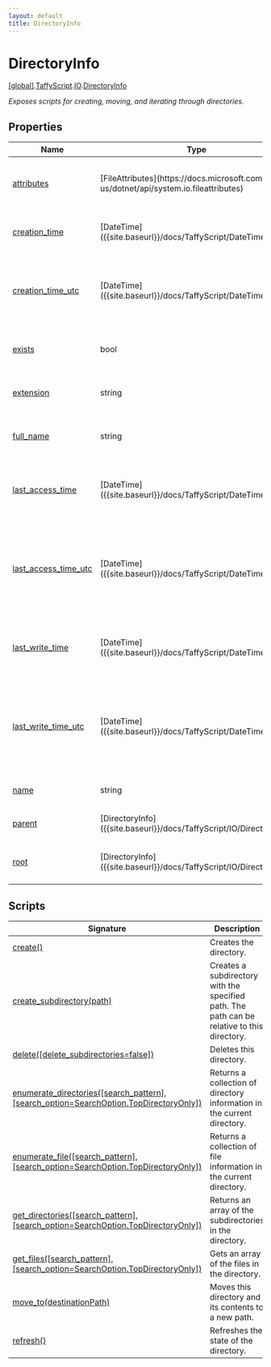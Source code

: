 ```yaml
---
layout: default
title: DirectoryInfo
---
```


# DirectoryInfo

[\[global\]]({{site.baseurl}}/docs/).[TaffyScript]({{site.baseurl}}/docs/TaffyScript/).[IO]({{site.baseurl}}/docs/TaffyScript/IO/).[DirectoryInfo]({{site.baseurl}}/docs/TaffyScript/IO/DirectoryInfo/)

_Exposes scripts for creating, moving, and iterating through directories._

## Properties

<table>
  <col width="15%">
  <col width="15%">
  <thead>
    <tr>
      <th>Name</th>
      <th>Type</th>
      <th>Description</th>
    </tr>
  </thead>
  <tbody>
    <tr>
      <td><a href="{{site.baseurl}}/docs/TaffyScript/IO/DirectoryInfo/attributes/">attributes</a></td>
      <td>[FileAttributes](https://docs.microsoft.com/en-us/dotnet/api/system.io.fileattributes)</td>
      <td>Gets or sets the attributes for the directory.</td>
    </tr>
    <tr>
      <td><a href="{{site.baseurl}}/docs/TaffyScript/IO/DirectoryInfo/creation_time/">creation_time</a></td>
      <td>[DateTime]({{site.baseurl}}/docs/TaffyScript/DateTime)</td>
      <td>Gets or sets the creation time of the directory.</td>
    </tr>
    <tr>
      <td><a href="{{site.baseurl}}/docs/TaffyScript/IO/DirectoryInfo/creation_time_utc/">creation_time_utc</a></td>
      <td>[DateTime]({{site.baseurl}}/docs/TaffyScript/DateTime)</td>
      <td>Gets or sets the creation time in coordinated universal time of the directory.</td>
    </tr>
    <tr>
      <td><a href="{{site.baseurl}}/docs/TaffyScript/IO/DirectoryInfo/exists/">exists</a></td>
      <td>bool</td>
      <td>Determines if the directory exists.</td>
    </tr>
    <tr>
      <td><a href="{{site.baseurl}}/docs/TaffyScript/IO/DirectoryInfo/extension/">extension</a></td>
      <td>string</td>
      <td>Gets the extension part of the directory.</td>
    </tr>
    <tr>
      <td><a href="{{site.baseurl}}/docs/TaffyScript/IO/DirectoryInfo/full_name/">full_name</a></td>
      <td>string</td>
      <td>Gets the full path of the directory</td>
    </tr>
    <tr>
      <td><a href="{{site.baseurl}}/docs/TaffyScript/IO/DirectoryInfo/last_access_time/">last_access_time</a></td>
      <td>[DateTime]({{site.baseurl}}/docs/TaffyScript/DateTime)</td>
      <td>Gets or sets the last time the directory was accessed.</td>
    </tr>
    <tr>
      <td><a href="{{site.baseurl}}/docs/TaffyScript/IO/DirectoryInfo/last_access_time_utc/">last_access_time_utc</a></td>
      <td>[DateTime]({{site.baseurl}}/docs/TaffyScript/DateTime)</td>
      <td>Gets or sets the last time the directory was accessed in coordinated universal time.</td>
    </tr>
    <tr>
      <td><a href="{{site.baseurl}}/docs/TaffyScript/IO/DirectoryInfo/last_write_time/">last_write_time</a></td>
      <td>[DateTime]({{site.baseurl}}/docs/TaffyScript/DateTime)</td>
      <td>Gets or sets the last time the directory was written to.</td>
    </tr>
    <tr>
      <td><a href="{{site.baseurl}}/docs/TaffyScript/IO/DirectoryInfo/last_write_time_utc/">last_write_time_utc</a></td>
      <td>[DateTime]({{site.baseurl}}/docs/TaffyScript/DateTime)</td>
      <td>Gets or sets the last time the directory was written to in coordinated universal time.</td>
    </tr>
    <tr>
      <td><a href="{{site.baseurl}}/docs/TaffyScript/IO/DirectoryInfo/name/">name</a></td>
      <td>string</td>
      <td>Gets the name of the directory.</td>
    </tr>
    <tr>
      <td><a href="{{site.baseurl}}/docs/TaffyScript/IO/DirectoryInfo/parent/">parent</a></td>
      <td>[DirectoryInfo]({{site.baseurl}}/docs/TaffyScript/IO/DirectoryInfo)</td>
      <td>Gets the parent directory.</td>
    </tr>
    <tr>
      <td><a href="{{site.baseurl}}/docs/TaffyScript/IO/DirectoryInfo/root/">root</a></td>
      <td>[DirectoryInfo]({{site.baseurl}}/docs/TaffyScript/IO/DirectoryInfo)</td>
      <td>Gets the root portion of the directory</td>
    </tr>
  </tbody>
</table>

## Scripts

<table>
  <col width="20%">
  <thead>
    <tr>
      <th>Signature</th>
      <th>Description</th>
    </tr>
  </thead>
  <tbody>
    <tr>
      <td><a href="{{site.baseurl}}/docs/TaffyScript/IO/DirectoryInfo/create">create()</a></td>
      <td>Creates the directory.</td>
    </tr>
    <tr>
      <td><a href="{{site.baseurl}}/docs/TaffyScript/IO/DirectoryInfo/create_subdirectory">create_subdirectory(path)</a></td>
      <td>Creates a subdirectory with the specified path. The path can be relative to this directory.</td>
    </tr>
    <tr>
      <td><a href="{{site.baseurl}}/docs/TaffyScript/IO/DirectoryInfo/delete">delete([delete_subdirectories=false])</a></td>
      <td>Deletes this directory.</td>
    </tr>
    <tr>
      <td><a href="{{site.baseurl}}/docs/TaffyScript/IO/DirectoryInfo/enumerate_directories">enumerate_directories([search_pattern], [search_option=SearchOption.TopDirectoryOnly])</a></td>
      <td>Returns a collection of directory information in the current directory.</td>
    </tr>
    <tr>
      <td><a href="{{site.baseurl}}/docs/TaffyScript/IO/DirectoryInfo/enumerate_file">enumerate_file([search_pattern], [search_option=SearchOption.TopDirectoryOnly])</a></td>
      <td>Returns a collection of file information in the current directory.</td>
    </tr>
    <tr>
      <td><a href="{{site.baseurl}}/docs/TaffyScript/IO/DirectoryInfo/get_directories">get_directories([search_pattern], [search_option=SearchOption.TopDirectoryOnly])</a></td>
      <td>Returns an array of the subdirectories in the directory.</td>
    </tr>
    <tr>
      <td><a href="{{site.baseurl}}/docs/TaffyScript/IO/DirectoryInfo/get_files">get_files([search_pattern], [search_option=SearchOption.TopDirectoryOnly])</a></td>
      <td>Gets an array of the files in the directory.</td>
    </tr>
    <tr>
      <td><a href="{{site.baseurl}}/docs/TaffyScript/IO/DirectoryInfo/move_to">move_to(destinationPath)</a></td>
      <td>Moves this directory and its contents to a new path.</td>
    </tr>
    <tr>
      <td><a href="{{site.baseurl}}/docs/TaffyScript/IO/DirectoryInfo/refresh">refresh()</a></td>
      <td>Refreshes the state of the directory.</td>
    </tr>
  </tbody>
</table>
